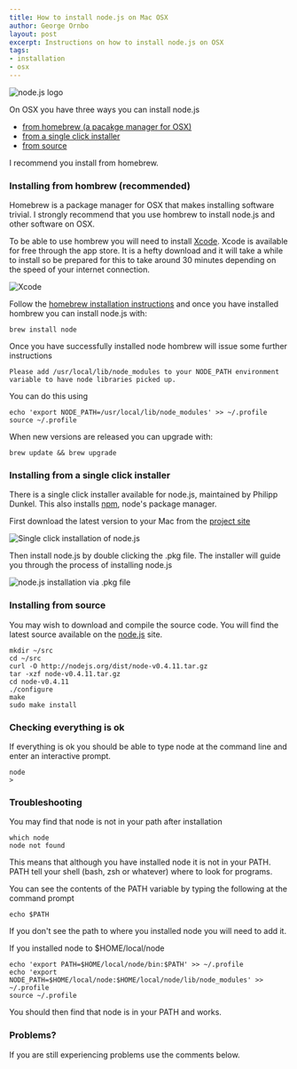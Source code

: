 ```yaml
---
title: How to install node.js on Mac OSX
author: George Ornbo
layout: post
excerpt: Instructions on how to install node.js on OSX
tags:
- installation
- osx
---
```

![node.js logo][10]

On OSX you have three ways you can install node.js

* [from homebrew (a pacakge manager for OSX)][11]
* [from a single click installer][12]
* [from source][13]

I recommend you install from homebrew.

<h3 id="homebrew">Installing from hombrew (recommended)</h3>

Homebrew is a package manager for OSX that makes installing software trivial. I strongly recommend that you use hombrew to install node.js and other software on OSX.

To be able to use hombrew you will need to install [Xcode][2]. Xcode is available for free through the app store. It is a hefty download and it will take a while to install so be prepared for this to take around 30 minutes depending on the speed of your internet connection.

![Xcode][3]

Follow the [homebrew installation instructions][9] and once you have installed hombrew you can install node.js with:

    brew install node

Once you have successfully installed node hombrew will issue some further instructions

    Please add /usr/local/lib/node_modules to your NODE_PATH environment variable to have node libraries picked up.  

You can do this using 

    echo 'export NODE_PATH=/usr/local/lib/node_modules' >> ~/.profile
    source ~/.profile

When new versions are released you can upgrade with:

    brew update && brew upgrade

<h3 id="single-click">Installing from a single click installer</h3>

There is a single click installer available for node.js, maintained by Philipp Dunkel. This also installs [npm][8], node's package manager.

First download the latest version to your Mac from the [project site][5]

![Single click installation of node.js][7]

Then install node.js by double clicking the .pkg file. The installer will guide you through the process of installing node.js

![node.js installation via .pkg file][6]

<h3 id="source">Installing from source</h3>

You may wish to download and compile the source code. You will find the latest source available on the [node.js][4] site.

    mkdir ~/src
    cd ~/src
    curl -O http://nodejs.org/dist/node-v0.4.11.tar.gz
    tar -xzf node-v0.4.11.tar.gz
    cd node-v0.4.11
    ./configure
    make
    sudo make install

### Checking everything is ok

If everything is ok you should be able to type node at the command line and enter an interactive prompt.

    node
    >

### Troubleshooting

You may find that node is not in your path after installation

    which node
    node not found

This means that although you have installed node it is not in your PATH. PATH tell your shell (bash, zsh or whatever) where to look for programs. 

You can see the contents of the PATH variable by typing the following at the command prompt

    echo $PATH

If you don't see the path to where you installed node you will need to add it.

If you installed node to $HOME/local/node

    echo 'export PATH=$HOME/local/node/bin:$PATH' >> ~/.profile
    echo 'export NODE_PATH=$HOME/local/node:$HOME/local/node/lib/node_modules' >> ~/.profile
    source ~/.profile

You should then find that node is in your PATH and works. 

### Problems?

If you are still experiencing problems use the comments below. 

[1]: http://mxcl.github.com/homebrew/
[2]: http://itunes.apple.com/us/app/xcode/id448457090
[3]: http://cdn.nodejsbook.io/images/articles/xcode.png
[4]: http://nodejs.org/#download
[5]: https://sites.google.com/site/nodejsmacosx/
[6]: http://cdn.nodejsbook.io/images/articles/nodejs-installation-via-pkg.png
[7]: http://cdn.nodejsbook.io/images/articles/single-click-installation-of-nodejs.png
[8]: http://npmjs.org/
[9]: https://github.com/mxcl/homebrew/wiki/installation
[10]: http://nodejs.org/logos/nodejs-dark.png
[11]: #homebrew
[12]: #single-click
[13]: #source

